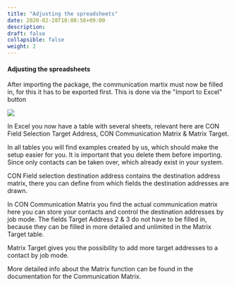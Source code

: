 ```yaml
---
title: "Adjusting the spreadsheets"
date: 2020-02-28T10:08:56+09:00
description: 
draft: false
collapsible: false
weight: 2
---
```


#### Adjusting the spreadsheets

After importing the package, the communication martix must now be filled in, for this it has to be exported first. This is done via the "Import to Excel" button

![](/images/connectornav/rapidstart/anpassen.png)

In Excel you now have a table with several sheets, relevant here are CON Field Selection Target Address, CON Communication Matrix & Matrix Target.

In all tables you will find examples created by us, which should make the setup easier for you. It is important that you delete them before importing. Since only contacts can be taken over, which already exist in your system.

CON Field selection destination address contains the destination address matrix, there you can define from which fields the destination addresses are drawn.

In CON Communication Matrix you find the actual communication matrix here you can store your contacts and control the destination addresses by job mode. The fields Target Address 2 & 3 do not have to be filled in, because they can be filled in more detailed and unlimited in the Matrix Target table.

Matrix Target gives you the possibility to add more target addresses to a contact by job mode.

More detailed info about the Matrix function can be found in the documentation for the Communication Matrix.
